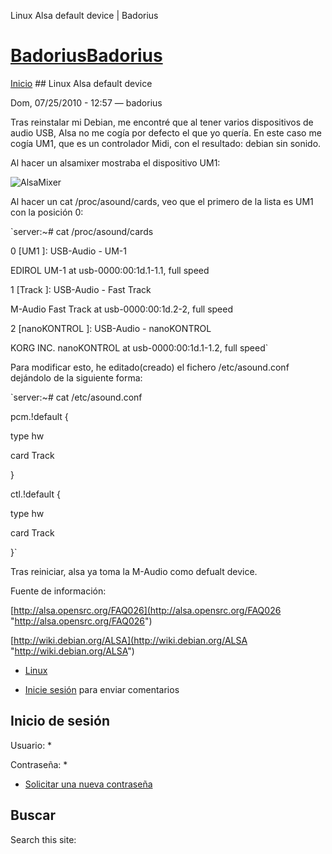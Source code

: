 





Linux Alsa default device | Badorius


















# [BadoriusBadorius](/ "Badorius")

 
 

[Inicio](/) ## Linux Alsa default device

 

Dom, 07/25/2010 - 12:57 — badorius

Tras reinstalar mi Debian, me encontré que al tener varios dispositivos de audio USB, Alsa no me cogía por defecto el que yo quería. En este caso me cogía UM1, que es un controlador Midi, con el resultado: debian sin sonido.


Al hacer un alsamixer mostraba el dispositivo UM1:


![AlsaMixer](http://www.badorius.com/sites/default/files/Alsamixer.jpg)


Al hacer un cat /proc/asound/cards, veo que el primero de la lista es UM1 con la posición 0:


 `server:~# cat /proc/asound/cards  

 0 [UM1 ]: USB-Audio - UM-1  

 EDIROL UM-1 at usb-0000:00:1d.1-1.1, full speed  

 1 [Track ]: USB-Audio - Fast Track  

 M-Audio Fast Track at usb-0000:00:1d.2-2, full speed  

 2 [nanoKONTROL ]: USB-Audio - nanoKONTROL  

 KORG INC. nanoKONTROL at usb-0000:00:1d.1-1.2, full speed`


Para modificar esto, he editado(creado) el fichero /etc/asound.conf dejándolo de la siguiente forma:


 `server:~# cat /etc/asound.conf  

pcm.!default {  

 type hw  

 card Track  

}  

ctl.!default {  

 type hw  

 card Track  

}`


Tras reiniciar, alsa ya toma la M-Audio como defualt device.


Fuente de información:


[http://alsa.opensrc.org/FAQ026](http://alsa.opensrc.org/FAQ026 "http://alsa.opensrc.org/FAQ026")  

[http://wiki.debian.org/ALSA](http://wiki.debian.org/ALSA "http://wiki.debian.org/ALSA")





* [Linux](/?q=taxonomy/term/2)


* [Inicie sesión](/?q=user/login&destination=comment%2Freply%2F38%23comment-form) para enviar comentarios





 


## Inicio de sesión




Usuario: *



Contraseña: *



* [Solicitar una nueva contraseña](/?q=user/password "Solicita una contraseña nueva por correo electrónico.")






## Buscar





Search this site: 










 




